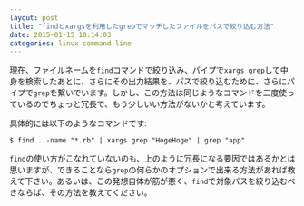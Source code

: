 ```yaml
---
layout: post
title: "findとxargsを利用したgrepでマッチしたファイルをパスで絞り込む方法"
date: 2015-01-15 10:14:03
categories: linux command-line
---
```

<p>現在、ファイルネームを<code>find</code>コマンドで絞り込み、パイプで<code>xargs grep</code>して中身を検索したあとに、さらにその出力結果を、パスで絞り込むために、さらにパイプで<code>grep</code>を繋いでいます。しかし、この方法は同じようなコマンドを二度使っているのでちょっと冗長で、もう少しいい方法がないかと考えています。</p>

<p>具体的には以下のようなコマンドです:</p>

<pre><code>$ find . -name "*.rb" | xargs grep "HogeHoge" | grep "app"
</code></pre>

<p><code>find</code>の使い方がこなれていないのも、上のように冗長になる要因ではあるかとは思いますが、できることなら<code>grep</code>の何らかのオプションで出来る方法があれば教えて下さい。あるいは、この発想自体が筋が悪く、<code>find</code>で対象パスを絞り込むべきならば、その方法を教えてください。</p>
